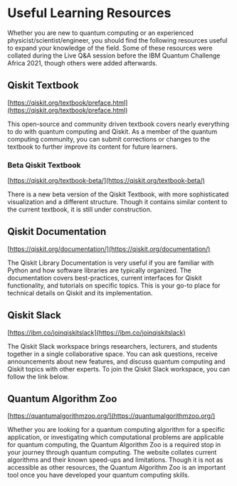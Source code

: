 # Useful Learning Resources

Whether you are new to quantum computing or an experienced physicist/scientist/engineer,
you should find the following resources useful to expand your knowledge of the field.
Some of these resources were collated during the Live Q&A session before the
IBM Quantum Challenge Africa 2021, though others were added afterwards.

## Qiskit Textbook

[https://qiskit.org/textbook/preface.html](https://qiskit.org/textbook/preface.html)

This open-source and community driven textbook covers nearly everything to do with
quantum computing and Qiskit. As a member of the quantum computing community, you can
submit corrections or changes to the textbook to further improve its content for
future learners.

### Beta Qiskit Textbook

[https://qiskit.org/textbook-beta/](https://qiskit.org/textbook-beta/)

There is a new beta version of the Qiskit Textbook, with more sophisticated
visualization and a different structure. Though it contains similar content to
the current textbook, it is still under construction.

## Qiskit Documentation

[https://qiskit.org/documentation/](https://qiskit.org/documentation/)

The Qiskit Library Documentation is very useful if you are familiar with Python
and how software libraries are typically organized. The documentation covers
best-practices, current interfaces for Qiskit functionality, and tutorials on
specific topics. This is your go-to place for technical details on Qiskit and its
implementation.

## Qiskit Slack

[https://ibm.co/joinqiskitslack](https://ibm.co/joinqiskitslack)

The Qiskit Slack workspace brings researchers, lecturers, and students together in
a single collaborative space. You can ask questions, receive announcements about
new features, and discuss quantum computing and Qiskit topics with other experts.
To join the Qiskit Slack workspace, you can follow the link below.

## Quantum Algorithm Zoo

[https://quantumalgorithmzoo.org/](https://quantumalgorithmzoo.org/)

Whether you are looking for a quantum computing algorithm for a specific
application, or investigating which computational problems are applicable for
quantum computing, the Quantum Algorithm Zoo is a required stop in your journey
through quantum computing. The website collates current algorithms and their
known speed-ups and limitations. Though it is not as accessible as other resources,
the Quantum Algorithm Zoo is an important tool once you have developed your
quantum computing skills.
